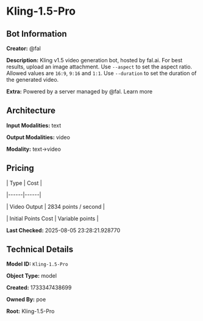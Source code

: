 # Kling-1.5-Pro

## Bot Information

**Creator:** @fal

**Description:** Kling v1.5 video generation bot, hosted by fal.ai. For best results, upload an image attachment. Use `--aspect` to set the aspect ratio. Allowed values are `16:9`, `9:16` and `1:1`. Use `--duration` to set the duration of the generated video.

**Extra:** Powered by a server managed by @fal. Learn more


## Architecture

**Input Modalities:** text

**Output Modalities:** video

**Modality:** text->video


## Pricing

| Type | Cost |

|------|------|

| Video Output | 2834 points / second |

| Initial Points Cost | Variable points |


**Last Checked:** 2025-08-05 23:28:21.928770


## Technical Details

**Model ID:** `Kling-1.5-Pro`

**Object Type:** model

**Created:** 1733347438699

**Owned By:** poe

**Root:** Kling-1.5-Pro
